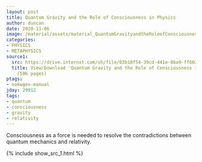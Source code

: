 ```yaml
---
layout: post
title: Quantum Gravity and the Role of Consciousness in Physics
author: duncan
date: 2020-11-06
image: /material/assets/material_QuantumGravityandtheRoleofConsciousnessinPhysics.png
categories:
- PHYSICS
- METAPHYSICS
source1:
  src: https://drive.internxt.com/sh/file/03b10f54-39cd-441e-86a9-ff6022674583/b542614042de5da6d8b626c141443a30e3a51ec0478b5edb5b619ca13c2bf772
  title: View/Download 'Quantum Gravity and the Role of Consciousness in Physics'
    (596 pages)
ptags:
- nokwgen-manual
jday: 29912
tags:
- quantum
- consciousness
- gravity
- relativity
---
```


Consciousness as a force is needed to resolve the contradictions between quantum mechanics and relativity.

<!--more-->

{% include show_src_1.html %}

